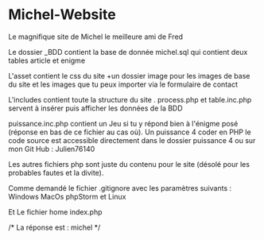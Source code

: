 # Michel-Website
Le magnifique site de Michel le meilleure ami de Fred

Le dossier _BDD contient la base de donnée michel.sql qui contient deux tables article et enigme

L'asset contient le css du site +un dossier image pour les images de base du site et les images que tu peux importer via le formulaire de contact

L'includes contient toute la structure du site .
process.php et table.inc.php servent à insérer puis afficher les données de la BDD 

puissance.inc.php contient un Jeu si tu y répond bien à l'énigme posé (réponse en bas de ce fichier au cas où).
Un puissance 4 coder en PHP le code source est accessible directement dans le dossier puissance 4 ou sur mon Git Hub : Julien76140

Les autres fichiers php sont juste du contenu pour le site (désolé pour les probables fautes et la divite).

Comme demandé le fichier .gitignore avec les paramètres suivants : Windows MacOs phpStorm et Linux

Et Le fichier home index.php

/*  La réponse est : michel  */ 
 